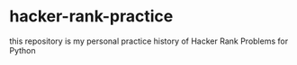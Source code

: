 # hacker-rank-practice
this repository is my personal practice history of Hacker Rank Problems for Python
